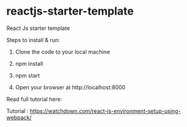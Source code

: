 # reactjs-starter-template
React Js starter template

Steps to install & run:

1. Clone the code to your local machine

2. npm install

3. npm start

4. Open your browser at http://localhost:8000

Read full tutorial here:

Tutorial : https://watchdown.com/react-js-environment-setup-using-webpack/

